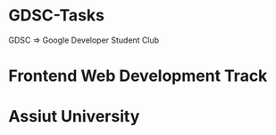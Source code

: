 # GDSC-Tasks
GDSC => Google Developer Student Club
# Frontend Web Development Track
# Assiut University
